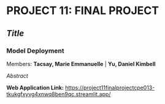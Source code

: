 # PROJECT 11: FINAL PROJECT
## *Title*
### Model Deployment

Members: **Tacsay, Marie Emmanuelle** | **Yu, Daniel Kimbell**

*Abstract*

**Web Application Link:** https://project11finalprojectcpe013-tkukgfxyvg4xnwq8ben9qc.streamlit.app/
